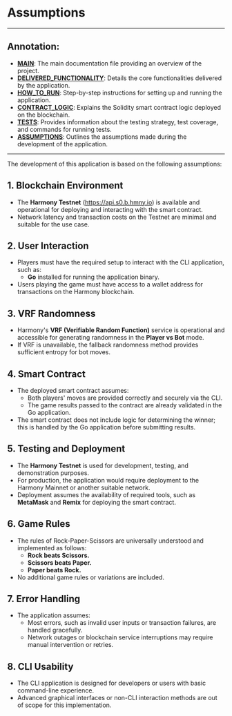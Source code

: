 # Assumptions

---
## Annotation:

- **[MAIN](../README.md)**: The main documentation file providing an overview of the project.
- **[DELIVERED_FUNCTIONALITY](./DELIVERED_FUNCTIONALITY.md)**: Details the core functionalities delivered by the application.
- **[HOW_TO_RUN](./HOW_TO_RUN.md)**: Step-by-step instructions for setting up and running the application.
- **[CONTRACT_LOGIC](./CONTRACT_LOGIC.md)**: Explains the Solidity smart contract logic deployed on the blockchain.
- **[TESTS](./TESTS.md)**: Provides information about the testing strategy, test coverage, and commands for running tests.
- **[ASSUMPTIONS](./ASSUMPTIONS.md)**: Outlines the assumptions made during the development of the application.
---


The development of this application is based on the following assumptions:

## 1. Blockchain Environment

- The **Harmony Testnet** (https://api.s0.b.hmny.io) is available and operational for deploying and interacting with the smart contract.
- Network latency and transaction costs on the Testnet are minimal and suitable for the use case.

## 2. User Interaction

- Players must have the required setup to interact with the CLI application, such as:
  - **Go** installed for running the application binary.
- Users playing the game must have access to a wallet address for transactions on the Harmony blockchain.

## 3. VRF Randomness

- Harmony's **VRF (Verifiable Random Function)** service is operational and accessible for generating randomness in the **Player vs Bot** mode.
- If VRF is unavailable, the fallback randomness method provides sufficient entropy for bot moves.

## 4. Smart Contract

- The deployed smart contract assumes:
  - Both players' moves are provided correctly and securely via the CLI.
  - The game results passed to the contract are already validated in the Go application.
- The smart contract does not include logic for determining the winner; this is handled by the Go application before submitting results.

## 5. Testing and Deployment

- The **Harmony Testnet** is used for development, testing, and demonstration purposes.
- For production, the application would require deployment to the Harmony Mainnet or another suitable network.
- Deployment assumes the availability of required tools, such as **MetaMask** and **Remix** for deploying the smart contract.

## 6. Game Rules

- The rules of Rock-Paper-Scissors are universally understood and implemented as follows:
  - **Rock beats Scissors.**
  - **Scissors beats Paper.**
  - **Paper beats Rock.**
- No additional game rules or variations are included.

## 7. Error Handling

- The application assumes:
  - Most errors, such as invalid user inputs or transaction failures, are handled gracefully.
  - Network outages or blockchain service interruptions may require manual intervention or retries.

## 8. CLI Usability

- The CLI application is designed for developers or users with basic command-line experience.
- Advanced graphical interfaces or non-CLI interaction methods are out of scope for this implementation.

